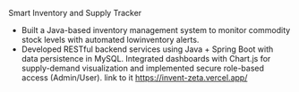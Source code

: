 Smart Inventory and Supply Tracker 
- Built a Java-based inventory management system to monitor commodity stock levels with automated lowinventory alerts.
- Developed RESTful backend services using Java + Spring Boot with data persistence
in MySQL.
Integrated dashboards with Chart.js for supply-demand visualization and implemented secure
role-based access (Admin/User).
link to it https://invent-zeta.vercel.app/
